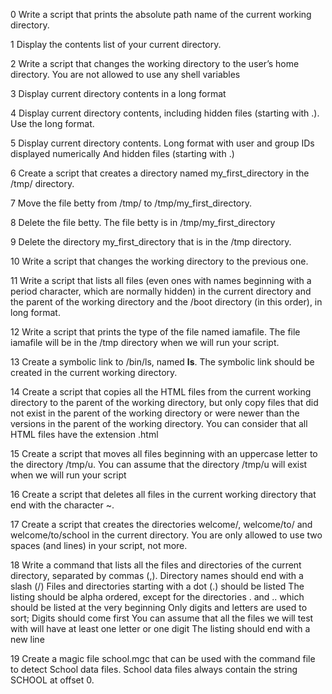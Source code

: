 
0	Write a script that prints the absolute path name of the current working directory.

1	Display the contents list of your current directory.

2	Write a script that changes the working directory to the user’s home directory.
	You are not allowed to use any shell variables

3	Display current directory contents in a long format

4	Display current directory contents, including hidden files (starting with .). Use the long format.

5	Display current directory contents.
	Long format with user and group IDs displayed numerically And hidden files (starting with .)

6	Create a script that creates a directory named my_first_directory in the /tmp/ directory.

7	Move the file betty from /tmp/ to /tmp/my_first_directory.

8	Delete the file betty.
	The file betty is in /tmp/my_first_directory

9	Delete the directory my_first_directory that is in the /tmp directory.

10	Write a script that changes the working directory to the previous one.

11	Write a script that lists all files (even ones with names beginning with a period character, which are normally hidden) in the 
	current directory and the parent of the working directory and the /boot directory (in this order), in long format.	

12	Write a script that prints the type of the file named iamafile. The file iamafile will be in the /tmp directory when we will run 
	your script.

13	Create a symbolic link to /bin/ls, named __ls__. The symbolic link should be created in the current working directory.

14	Create a script that copies all the HTML files from the current working directory to the parent of the working directory, but only 
	copy files that did not exist in the parent of the working directory or were newer than the versions in the parent of the working 
	directory.
	You can consider that all HTML files have the extension .html

15	Create a script that moves all files beginning with an uppercase letter to the directory /tmp/u.
	You can assume that the directory /tmp/u will exist when we will run your script

16	Create a script that deletes all files in the current working directory that end with the character ~.

17	Create a script that creates the directories welcome/, welcome/to/ and welcome/to/school in the current directory.
	You are only allowed to use two spaces (and lines) in your script, not more.

18	Write a command that lists all the files and directories of the current directory, separated by commas (,).
	Directory names should end with a slash (/)
	Files and directories starting with a dot (.) should be listed
	The listing should be alpha ordered, except for the directories . and .. which should be listed at the very beginning
	Only digits and letters are used to sort; Digits should come first
	You can assume that all the files we will test with will have at least one letter or one digit
	The listing should end with a new line

19	Create a magic file school.mgc that can be used with the command file to detect School data files. School data files always contain 		the string SCHOOL at offset 0.

